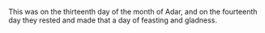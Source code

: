This was on the thirteenth day of the month of Adar, and on the fourteenth day they rested and made that a day of feasting and gladness.
